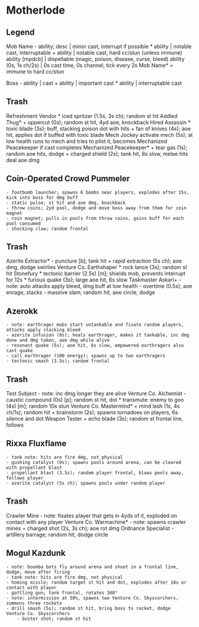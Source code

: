 # Motherlode

## Legend
Mob Name
    - ability; desc   | minor cast, interrupt if possible
    * ability         | notable cast, interruptable
    + ability         | notable cast, hard cc/stun (unless immune)
      ability [mpdcb] | dispellable (magic, poison, disease, curse, bleed)
    ability (0s, 1s ch/2s) | 0s cast time, 0s channel, tick every 2s 
Mob Name* = immune to hard cc/stun

Boss
    - ability | cast
    + ability | important cast
    * ability | interruptable cast

## Trash
Refreshment Vendor
    * iced spritzer (1.5s, 3s ch); random st hit
Addled Thug*
    + uppercut (0s); random st hit, 4yd aoe, knockback
Hired Assassin
    * toxic blade (3s); buff, stacking poison dot with hits
    + fan of knives (4s); aoe hit, applies dot if buffed with toxic blade
Mech Jockey
    activate mech (5s); at low health runs to mech and tries to pilot it, becomes Mechanized Peacekeeper if cast completes
Mechanized Peacekeeper*
    + tear gas (1s); random aoe hits, dodge
    + charged shield (2s); tank hit, 8s slow, melee hits deal aoe dmg

## Coin-Operated Crowd Pummeler
    - footbomb launcher; spawns 6 bombs near players, explodes after 15s, kick into boss for dmg buff
    - static pulse; st hit and aoe dmg, knockback
    - throw coins; 2yd pool, dodge and move boss away from them for coin magnet
    - coin magnet; pulls in pools from throw coins, gains buff for each pool consumed
    - shocking claw; random frontal

## Trash
Azerite Extractor*
    - puncture [b]; tank hit
    + rapid extraction (5s ch); aoe dmg, dodge swirlies
Venture Co. Earthshaper
    * rock lance (3s); random st hit
Stonefury
    * tectonic barrier (2.5s) [m]; shields mob, prevents interrupt for 12s
    * furious quake (3s); large aoe hit, 6s slow
Taskmaster Askari+
    - note: auto attacks apply bleed, dmg buff at low health
    - overtime (0.5s); aoe enrage, stacks
    - massive slam; random hit, aoe circle, dodge

## Azerokk
    - note: earthrager mobs start untankable and fixate random players, attacks apply stacking bleed
    - azerite infusion (0s); heals earthrager, makes it tankable, inc dmg done and dmg taken, aoe dmg while alive
    - resonant quake (5s); aoe hit, 6s slow, empowered earthragers also cast quake
    - call earthrager (100 energy); spawns up to two earthragers
    - tectonic smash (3.5s); random frontal

## Trash
Test Subject
    - note: inc dmg longer they are alive
Venture Co. Alchemist
    - caustic compound (0s) [p]; random st hit, dot
    * transmute: enemy to goo (4s) [m]; random 10s stun
Venture Co. Mastermind*
    + mind lash (1s, 4s ch/1s); random hit
    + brainstorm (2s); spawns tornadoes on players, 6s silence and dot
Weapon Tester
    + echo blade (3s); random st frontal line, follows

## Rixxa Fluxflame
    - tank note: hits are fire dmg, not physical
    - gushing catalyst (0s); spawns pools around arena, can be cleared with propellant blast
    - propellant blast (3.5s); random player frontal, blows pools away, follows player
    - azerite catalyst (5s ch); spawns pools under random player

## Trash
Crawler Mine
    - note: fixates player that gets in 4yds of it, exploded on contact with any player
Venture Co. Warmachine*
    - note: spawns crawler mines
    + charged shot (2s, 3s ch); aoe rot dmg
Ordnance Specialist
    - artillery barrage; random hit, dodge circle

## Mogul Kazdunk
    - note: boomba bots fly around arena and shoot in a frontal line, dodge, move after firing
    - tank note: hits are fire dmg, not physical
    - homing missle; random target st hit and dot, explodes after 10s or contact with player
    - gattling gun; tank frontal, rotates 360°
    - note: intermission at 50%, spawns two Venture Co. Skyscorchers, summons three rockets
    - drill smash (5s); random st hit, bring boss to rocket, dodge
    Venture Co. Skyscorchers
        - buster shot; random st hit

